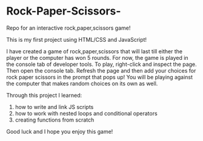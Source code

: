 # Rock-Paper-Scissors-
Repo for an interactive rock,paper,scissors game!

This is my first project using HTML/CSS and JavaScript!

I have created a game of rock,paper,scissors that will last till either the player or the computer has won 5 rounds. For now, the game is played in the console tab of developer tools. To play, right-click and inspect the page. Then open the console tab. Refresh the page and then add your choices for rock paper scissors in the prompt that pops up! You will be playing against the computer that makes random choices on its own as well.

Through this project I learned:
1) how to write and link JS scripts
2) how to work with nested loops and conditional operators
3) creating functions from scratch

Good luck and I hope you enjoy this game!
